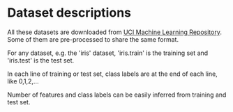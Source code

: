 Dataset descriptions
===========

All these datasets are downloaded from [UCI Machine Learning Repository](http://archive.ics.uci.edu/ml/). Some of them are pre-processed to share the same format.

For any dataset, e.g. the 'iris' dataset, 'iris.train' is the training set and 'iris.test' is the test set. 

In each line of training or test set, class labels are at the end of each line, like 0,1,2,... 

Number of features and class labels can be easily inferred from training and test set.
